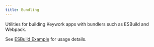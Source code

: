 ```yaml
---
title: Bundling
---
```


Utilities for building Keywork apps with bundlers such as ESBuild and Webpack.

See [ESBuild Example](https://github.com/nirrius/keywork-example-react-esbuild) for usage details.

